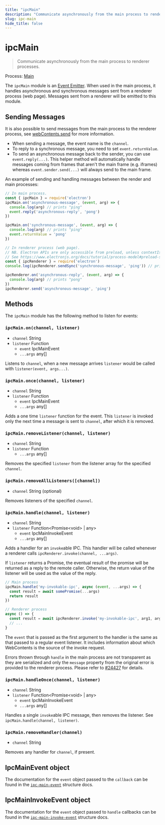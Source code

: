 ```yaml
---
title: "ipcMain"
description: "Communicate asynchronously from the main process to renderer processes."
slug: ipc-main
hide_title: false
---
```


# ipcMain

> Communicate asynchronously from the main process to renderer processes.

Process: [Main](latest/glossary.md#main-process)

The `ipcMain` module is an [Event Emitter][event-emitter]. When used in the main
process, it handles asynchronous and synchronous messages sent from a renderer
process (web page). Messages sent from a renderer will be emitted to this
module.

## Sending Messages

It is also possible to send messages from the main process to the renderer
process, see [webContents.send][web-contents-send] for more information.

* When sending a message, the event name is the `channel`.
* To reply to a synchronous message, you need to set `event.returnValue`.
* To send an asynchronous message back to the sender, you can use
  `event.reply(...)`.  This helper method will automatically handle messages
  coming from frames that aren't the main frame (e.g. iframes) whereas
  `event.sender.send(...)` will always send to the main frame.

An example of sending and handling messages between the render and main
processes:

```javascript
// In main process.
const { ipcMain } = require('electron')
ipcMain.on('asynchronous-message', (event, arg) => {
  console.log(arg) // prints "ping"
  event.reply('asynchronous-reply', 'pong')
})

ipcMain.on('synchronous-message', (event, arg) => {
  console.log(arg) // prints "ping"
  event.returnValue = 'pong'
})
```

```javascript
// In renderer process (web page).
// NB. Electron APIs are only accessible from preload, unless contextIsolation is disabled.
// See https://www.electronjs.org/docs/tutorial/process-model#preload-scripts for more details.
const { ipcRenderer } = require('electron')
console.log(ipcRenderer.sendSync('synchronous-message', 'ping')) // prints "pong"

ipcRenderer.on('asynchronous-reply', (event, arg) => {
  console.log(arg) // prints "pong"
})
ipcRenderer.send('asynchronous-message', 'ping')
```

## Methods

The `ipcMain` module has the following method to listen for events:

### `ipcMain.on(channel, listener)`

* `channel` String
* `listener` Function
  * `event` IpcMainEvent
  * `...args` any[]

Listens to `channel`, when a new message arrives `listener` would be called with
`listener(event, args...)`.

### `ipcMain.once(channel, listener)`

* `channel` String
* `listener` Function
  * `event` IpcMainEvent
  * `...args` any[]

Adds a one time `listener` function for the event. This `listener` is invoked
only the next time a message is sent to `channel`, after which it is removed.

### `ipcMain.removeListener(channel, listener)`

* `channel` String
* `listener` Function
  * `...args` any[]

Removes the specified `listener` from the listener array for the specified
`channel`.

### `ipcMain.removeAllListeners([channel])`

* `channel` String (optional)

Removes listeners of the specified `channel`.

### `ipcMain.handle(channel, listener)`

* `channel` String
* `listener` Function<Promise\<void&#62; | any&#62;
  * `event` IpcMainInvokeEvent
  * `...args` any[]

Adds a handler for an `invoke`able IPC. This handler will be called whenever a
renderer calls `ipcRenderer.invoke(channel, ...args)`.

If `listener` returns a Promise, the eventual result of the promise will be
returned as a reply to the remote caller. Otherwise, the return value of the
listener will be used as the value of the reply.

```js
// Main process
ipcMain.handle('my-invokable-ipc', async (event, ...args) => {
  const result = await somePromise(...args)
  return result
})

// Renderer process
async () => {
  const result = await ipcRenderer.invoke('my-invokable-ipc', arg1, arg2)
  // ...
}
```

The `event` that is passed as the first argument to the handler is the same as
that passed to a regular event listener. It includes information about which
WebContents is the source of the invoke request.

Errors thrown through `handle` in the main process are not transparent as they
are serialized and only the `message` property from the original error is
provided to the renderer process. Please refer to
[#24427](https://github.com/electron/electron/issues/24427) for details.

### `ipcMain.handleOnce(channel, listener)`

* `channel` String
* `listener` Function<Promise\<void&#62; | any&#62;
  * `event` IpcMainInvokeEvent
  * `...args` any[]

Handles a single `invoke`able IPC message, then removes the listener. See
`ipcMain.handle(channel, listener)`.

### `ipcMain.removeHandler(channel)`

* `channel` String

Removes any handler for `channel`, if present.

## IpcMainEvent object

The documentation for the `event` object passed to the `callback` can be found
in the [`ipc-main-event`](latest/api/structures/ipc-main-event.md) structure docs.

## IpcMainInvokeEvent object

The documentation for the `event` object passed to `handle` callbacks can be
found in the [`ipc-main-invoke-event`](latest/api/structures/ipc-main-invoke-event.md)
structure docs.

[event-emitter]: https://nodejs.org/api/events.html#events_class_eventemitter
[web-contents-send]: latest/api/web-contents.md#contentssendchannel-args
